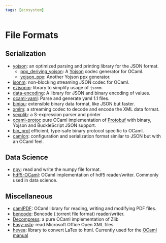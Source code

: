 ```yaml
---
tags: [ecosystem]
---
```


# File Formats

## Serialization

* [yojson](https://github.com/mjambon/yojson):
an optimized parsing and printing library for the JSON format.
    * [ppx_deriving_yojson](https://github.com/whitequark/ppx_deriving_yojson):
    A [Yojson](file_formats.md) codec generator for OCaml.
    * [yojson_ppx](https://github.com/NathanReb/ppx_yojson):
    Another Yojson ppx generator.
* [jsonm](http://erratique.ch/software/jsonm):
non-blocking streaming JSON codec for OCaml.
* [ezjsonm](https://github.com/mirage/ezjsonm):
library to simplify usage of `jsonm`.
* [data-encoding](https://gitlab.com/nomadic-labs/data-encoding):
A library for JSON and binary encoding of values.
* [ocaml-yaml](https://github.com/avsm/ocaml-yaml):
Parse and generate yaml 1.1 files.
* [biniou](https://github.com/mjambon/biniou): 
extensible binary data format, like JSON but faster.
* [xmlm](http://erratique.ch/software/xmlm):
a streaming codec to decode and encode the XML data format.
* [sexplib](https://github.com/janestreet/sexplib):
a S-expression parser and printer
* [ocaml-protoc](https://github.com/mransan/ocaml-protoc) pure OCaml implementation of [Protobuf](https://developers.google.com/protocol-buffers/) with binary, Yojson and BuckleScript JSON support.
* [bin_prot](https://github.com/janestreet/bin_prot) efficient, type-safe binary protocol specific to OCaml.
* [camlon](https://gitlab.org/camlspotter/camlon):
configuration and serialization format similar to JSON but with an OCaml feel.

## Data Science

* [npy](https://github.com/LaurentMazare/npy-ocaml):
read and write the numpy file format.
* [hdf5-OCaml](https://github.com/vbrankov/hdf5-ocaml):
OCaml implementation of hdf5 reader/writer.
Commonly used in data science.

## Miscellaneous

* [camlPDF](https://github.com/johnwhitington/camlpdf):
OCaml library for reading, writing and modifying PDF files.
* [bencode](https://github.com/rgrinberg/bencode):
Bencode (.torrent file format) reader/writer.
* [Decompress](https://github.com/oklm-wsh/Decompress):
a pure OCaml implementation of Zlib
* [Easy-xslx](https://github.com/brendanlong/ocaml-ooxml):
read Microsoft Office Open XML files.
* [hevea](https://github.com/maranget/hevea):
library to convert LaTex to html.
Currently used for the [OCaml manual](http://caml.inria.fr/pub/docs/manual-ocaml/)


